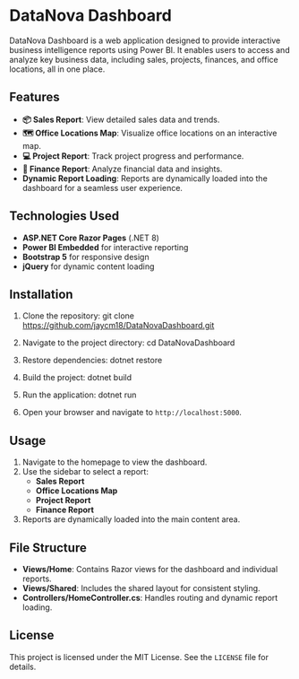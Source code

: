 # DataNova Dashboard

DataNova Dashboard is a web application designed to provide interactive business intelligence reports using Power BI. It enables users to access and analyze key business data, including sales, projects, finances, and office locations, all in one place.

## Features

- **📦 Sales Report**: View detailed sales data and trends.
- **🗺️ Office Locations Map**: Visualize office locations on an interactive map.
- **💻 Project Report**: Track project progress and performance.
- **💸 Finance Report**: Analyze financial data and insights.
- **Dynamic Report Loading**: Reports are dynamically loaded into the dashboard for a seamless user experience.

## Technologies Used

- **ASP.NET Core Razor Pages** (.NET 8)
- **Power BI Embedded** for interactive reporting
- **Bootstrap 5** for responsive design
- **jQuery** for dynamic content loading

## Installation

1. Clone the repository:
   git clone https://github.com/jaycm18/DataNovaDashboard.git
2. Navigate to the project directory:
   cd DataNovaDashboard
3. Restore dependencies:
   dotnet restore
4. Build the project:
   dotnet build
5. Run the application:
   dotnet run

6. Open your browser and navigate to `http://localhost:5000`.

## Usage

1. Navigate to the homepage to view the dashboard.
2. Use the sidebar to select a report:
   - **Sales Report**
   - **Office Locations Map**
   - **Project Report**
   - **Finance Report**
3. Reports are dynamically loaded into the main content area.

## File Structure

- **Views/Home**: Contains Razor views for the dashboard and individual reports.
- **Views/Shared**: Includes the shared layout for consistent styling.
- **Controllers/HomeController.cs**: Handles routing and dynamic report loading.


## License

This project is licensed under the MIT License. See the `LICENSE` file for details.
